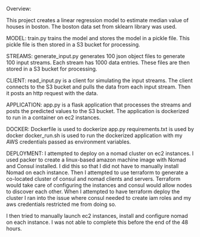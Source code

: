 Overview:

This project creates a linear regression model to estimate median value of houses in boston.
The boston data set from sklearn library was used.

MODEL:
train.py trains the model and stores the model in a pickle file. This pickle file is then stored in a S3 bucket for processing.

STREAMS:
generate_input.py generates 100 json object files to generate 100 input streams. Each stream has 1000 data entries. These files are then stored in a S3 bucket for processing.

CLIENT:
read_input.py is a client for simulating the input streams. The client connects to the S3 bucket and pulls the data from each input stream. Then it posts an http request with the data.

APPLICATION:
app.py is a flask application that processes the streams and posts the predicted values to the S3 bucket. The application is dockerized to run in a container on ec2 instances. 

DOCKER: 
Dockerfile is used to dockerize app.py
requirements.txt is used by docker
docker_run.sh is used to run the dockerized application with my AWS credentials passed as environment variables.

DEPLOYMENT:
I attempted to deploy on a nomad cluster on ec2 instances. I used packer to create a linux-based amazon machine image with Nomad and Consul installed. I did this so that I did not have to manually install Nomad on each instance. Then I attempted to use terraform to generate a co-located cluster of consul and nomad clients and servers. Terraform would take care of configuring the instances and consul would allow nodes to discover each other. When I attempted to have terraform deploy the cluster I ran into the issue where consul needed to create iam roles and my aws credentials restricted me from doing so. 

I then tried to manually launch ec2 instances, install and configure nomad on each instance. I was not able to complete this before the end of the 48 hours. 